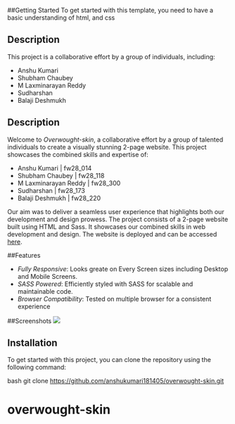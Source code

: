 ##Getting Started
To get started with this template, you need to have a basic understanding of html, and css

## Description

This project is a collaborative effort by a group of individuals, including:

- Anshu Kumari
- Shubham Chaubey
- M Laxminarayan Reddy
- Sudharshan
- Balaji Deshmukh

## Description

Welcome to *Overwought-skin*, a collaborative effort by a group of talented individuals to create a visually stunning 2-page website. This project showcases the combined skills and expertise of:

- Anshu Kumari | fw28_014
- Shubham Chaubey | fw28_118
- M Laxminarayan Reddy | fw28_300
- Sudharshan | fw28_173
- Balaji Deshmukh | fw28_220

Our aim was to deliver a seamless user experience that highlights both our development and design prowess.
The project consists of a 2-page website built using HTML and Sass. It showcases our combined skills in web development and design. The website is deployed and can be accessed [here](https://cw-p5.netlify.app/).

##Features
- *Fully Responsive*: Looks greate on Every Screen sizes including Desktop and Mobile Screens.
- *SASS Powered*: Efficiently styled with SASS for scalable and maintainable code.
- *Browser Compatibility*: Tested on multiple browser for a consistent experience

##Screenshots 
<img src="https://github.com/anshukumari181405/overwought-skin/assets/82680213/9bcd765b-34f2-44df-acb4-77c4a5c26193">

## Installation

To get started with this project, you can clone the repository using the following command:

bash
git clone https://github.com/anshukumari181405/overwought-skin.git
# overwought-skin

